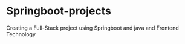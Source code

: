 # Springboot-projects
Creating a Full-Stack project using Springboot and java  and Frontend Technology

